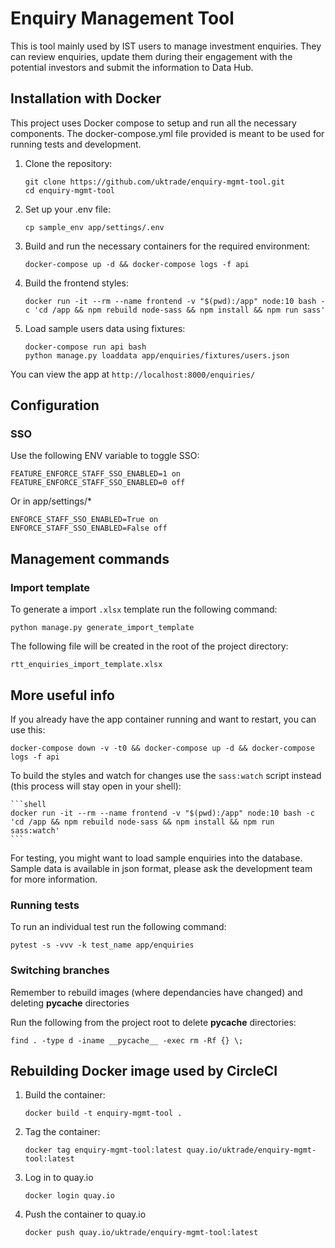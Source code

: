 # Enquiry Management Tool

This is tool mainly used by IST users to manage investment enquiries. They can review enquiries, update them during their engagement with the potential investors and submit the information to Data Hub.

## Installation with Docker

This project uses Docker compose to setup and run all the necessary components. The docker-compose.yml file provided is meant to be used for running tests and development.

1.  Clone the repository:

    ```shell
    git clone https://github.com/uktrade/enquiry-mgmt-tool.git
    cd enquiry-mgmt-tool
    ```

1.  Set up your .env file:
    ```shell
    cp sample_env app/settings/.env
    ```

1.  Build and run the necessary containers for the required environment:

    ```shell
    docker-compose up -d && docker-compose logs -f api
    ```

1.  Build the frontend styles:
    ```shell
    docker run -it --rm --name frontend -v "$(pwd):/app" node:10 bash -c 'cd /app && npm rebuild node-sass && npm install && npm run sass'
    ```

1.  Load sample users data using fixtures:

    ```shell
    docker-compose run api bash
    python manage.py loaddata app/enquiries/fixtures/users.json
    ```

You can view the app at `http://localhost:8000/enquiries/`

## Configuration

### SSO
Use the following ENV variable to toggle SSO:

    FEATURE_ENFORCE_STAFF_SSO_ENABLED=1 on
    FEATURE_ENFORCE_STAFF_SSO_ENABLED=0 off

Or in app/settings/*

    ENFORCE_STAFF_SSO_ENABLED=True on
    ENFORCE_STAFF_SSO_ENABLED=False off

## Management commands
### Import template
To generate a import `.xlsx` template run the following command:

`python manage.py generate_import_template`

The following file will be created in the root of the project directory:

`rtt_enquiries_import_template.xlsx`

## More useful info

If you already have the app container running and want to restart, you can use this:

```shell
docker-compose down -v -t0 && docker-compose up -d && docker-compose logs -f api
```


To build the styles and watch for changes use the `sass:watch` script instead (this process will stay open in your shell): 

    ```shell
    docker run -it --rm --name frontend -v "$(pwd):/app" node:10 bash -c 'cd /app && npm rebuild node-sass && npm install && npm run sass:watch'
    ```

For testing, you might want to load sample enquiries into the database. Sample data is available in json format, please ask the development team for more information.

### Running tests

To run an individual test run the following command:

`pytest -s -vvv -k test_name app/enquiries`

### Switching branches

Remember to rebuild images (where dependancies have changed) and deleting __pycache__ directories

Run the following from the project root to delete __pycache__ directories:

`find . -type d -iname __pycache__ -exec rm -Rf {} \;`

## Rebuilding Docker image used by CircleCI

1.  Build the container:

    ```shell
    docker build -t enquiry-mgmt-tool .
    ```
    
2.  Tag the container:

    ```shell
    docker tag enquiry-mgmt-tool:latest quay.io/uktrade/enquiry-mgmt-tool:latest
    ```
    
3. Log in to quay.io

    ```shell
    docker login quay.io
    ```
   
4. Push the container to quay.io

    ```shell
    docker push quay.io/uktrade/enquiry-mgmt-tool:latest
    ```
